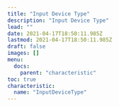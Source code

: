```yaml
---
title: "Input Device Type"
description: "Input Device Type"
lead: ""
date: 2021-04-17T18:50:11.985Z
lastmod: 2021-04-17T18:50:11.985Z
draft: false
images: []
menu:
  docs:
    parent: "characteristic"
toc: true
characteristic:
  name: "InputDeviceType"
---
```

